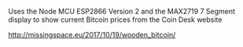 Uses the Node MCU ESP2866 Version 2 and the MAX2719 7 Segment display to show current Bitcoin prices from the Coin Desk website

http://missingspace.eu/2017/10/19/wooden_bitcoin/
